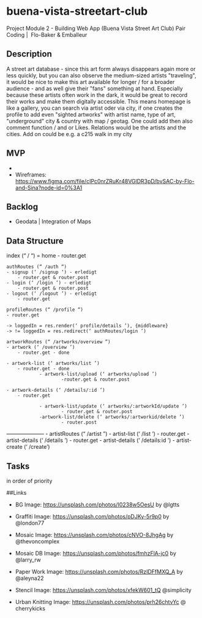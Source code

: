 # buena-vista-streetart-club

Project Module 2 - Building Web App (Buena Vista Street Art Club)
Pair Coding |  Flo-Baker & Emballeur

## Description

A street art database - since this art form always disappears again more or less quickly, but you can also observe the medium-sized artists "traveling", it would be nice to make this art available for longer / for a broader audience - and as well give their "fans" something at hand. Especially because these artists often work in the dark, it would be great to record their works and make them digitally accessible. This means homepage is like a gallery, you can search via artist oder via city, if one creates the profile to add even "sighted artworks" with artist name, type of art, "underground" city & country with map / geotag. One could add then also comment function / and or Likes. Relations would be the artists and the cities. Add on could be e.g. a c215 walk in my city

## MVP

-
- Wireframes: https://www.figma.com/file/cIPc0nrZRuKr48VGlDR3pD/bvSAC-by-Flo-and-Sina?node-id=0%3A1

## Backlog

- Geodata | Integration of Maps

## Data Structure

index (“ / “)
= home - router.get

    authRoutes (“ /auth “)
    - signup (‘ /signup ‘) - erledigt
    	- router.get & router.post
    - login (‘ /login ’) - erledigt
    	- router.get & router.post
    - logout (‘ /logout ’) - erledigt
    	- router.get

    profileRoutes (“ /profile “)
    - router.get

    -> loggedIn = res.render(‘ profile/details ’), {middleware}
    -> != loggedIn = res.redirect(‘ authRoutes/login ’)

    artworkRoutes (“ /artworks/overview ”)
    - artwork (‘ /overview ’)
    	- router.get - done

    - artwork-list (‘ artworks/list ’)
    	- router.get - done
    			- artwork-list/upload (‘ artworks/upload ’)
    					-router.get & router.post

    - artwork-details (‘ /details/:id ’)
    	- router.get

    			- artwork-list/update (‘ artworks/:artworkId/update ’)
    					- router.get & router.post
    			-artwork-list/delete (‘ artworks/:artworkid/delete ’)
    					- router.post

——————— - artistRoutes (“ /artist ”) - artist-list (‘ /list ’) - router.get - artist-details (‘ /details ’) - router.get - artist-details (‘ /details:id ’) - artist-create (‘ /create’)

## Tasks

in order of priority

##Links

- BG Image: https://unsplash.com/photos/I0238w5OesU by @lgtts

- Graffiti Image: https://unsplash.com/photos/pDJKy-5r9p0 by @london77

- Mosaic Image: https://unsplash.com/photos/cNVO-8JhgAg by @thevoncomplex

- Mosaic DB Image: https://unsplash.com/photos/fmhzFlA-jc0 by @larry_rw

- Paper Work Image: https://unsplash.com/photos/RzIDFfMXQ_A by @aleyna22

- Stencil Image: https://unsplash.com/photos/xfekW601_tQ @simplicity
- Urban Knitting Image: https://unsplash.com/photos/prh26chtvYc @ cherrykicks
